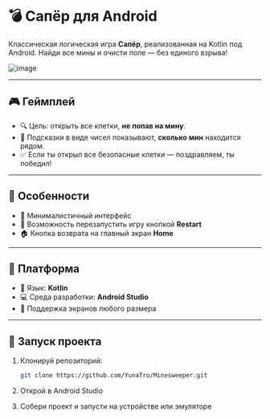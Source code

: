 # 💣 Сапёр для Android

Классическая логическая игра **Сапёр**, реализованная на Kotlin под Android. Найди все мины и очисти поле — без единого взрыва!

![image](https://github.com/user-attachments/assets/76746316-91f2-4d2b-b7e3-674535c2712b)

---

## 🎮 Геймплей

- 🔍 Цель: открыть все клетки, **не попав на мину**.
- 🧠 Подсказки в виде чисел показывают, **сколько мин** находится рядом.
- ✅ Если ты открыл все безопасные клетки — поздравляем, ты победил!

---

## 🧩 Особенности

- 🎨 Минималистичный интерфейс
- 🔁 Возможность перезапустить игру кнопкой **Restart**
- 🏠 Кнопка возврата на главный экран **Home**

---

## 📱 Платформа

- 🔧 Язык: **Kotlin**
- 💻 Среда разработки: **Android Studio**
- 🎯 Поддержка экранов любого размера

---

## 🚀 Запуск проекта

1. Клонируй репозиторий:
   ```bash
   git clone https://github.com/YunaTro/Minesweeper.git
2. Открой в Android Studio

3. Собери проект и запусти на устройстве или эмуляторе
